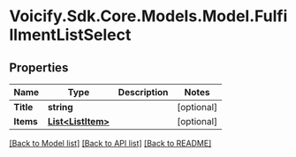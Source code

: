 # Voicify.Sdk.Core.Models.Model.FulfillmentListSelect
## Properties

Name | Type | Description | Notes
------------ | ------------- | ------------- | -------------
**Title** | **string** |  | [optional] 
**Items** | [**List&lt;ListItem&gt;**](ListItem.md) |  | [optional] 

[[Back to Model list]](../README.md#documentation-for-models) [[Back to API list]](../README.md#documentation-for-api-endpoints) [[Back to README]](../README.md)

